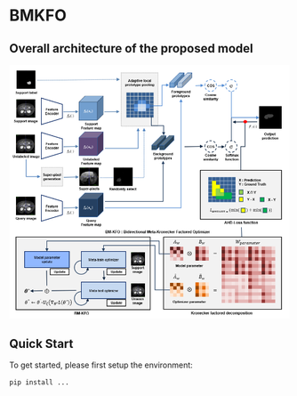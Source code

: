 # BMKFO
## Overall architecture of the proposed model

![](./images/Overall_architecture.png)

## Quick Start

To get started, please first setup the environment:

```bash
pip install ...
```
